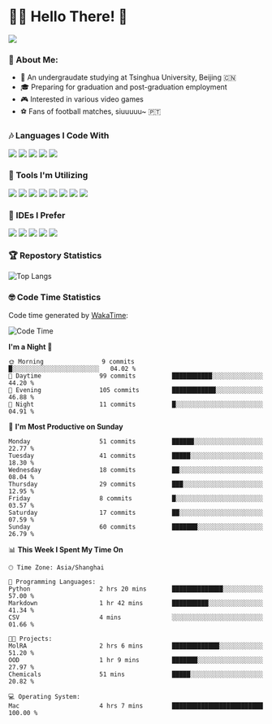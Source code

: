 # 😶‍🌫️ Hello There! 🤩
![](Walt.jpeg)
### 🫣 About Me:

- 🏫 An undergraudate studying at Tsinghua University, Beijing 🇨🇳
- 🎓 Preparing for graduation and post-graduation employment
- 🎮 Interested in various video games
- ⚽ Fans of football matches, siuuuuu~ 🇵🇹

### 🎶 Languages I Code With

![](https://img.shields.io/badge/Python-purple?logo=python) ![](https://img.shields.io/badge/C++-blue?logo=cplusplus) ![](https://img.shields.io/badge/Typescript-darkblue?logo=typescript) ![](https://img.shields.io/badge/Javascript-orange?logo=javascript) ![](https://img.shields.io/badge/Rust-yellow?logo=rust) 

### 👀 Tools I'm Utilizing

![](https://img.shields.io/badge/Pytorch-darkred?logo=pytorch) ![](https://img.shields.io/badge/Torch_Geometric-red?logo=pyg) ![](https://img.shields.io/badge/Jupyter-yellow?logo=jupyter) ![](https://img.shields.io/badge/OpenCV-blue?logo=opencv) ![](https://img.shields.io/badge/React-darkblue?logo=react) ![](https://img.shields.io/badge/mysql-3C5280?logo=Mysql) ![](https://img.shields.io/badge/OpenAI-green?logo=openai) ![](https://img.shields.io/badge/Node.JS-darkgreen?logo=nodedotjs) 

### 🤔 IDEs I Prefer

![](https://img.shields.io/badge/Visual_Studio-darkpink?logo=visualstudio) ![](https://img.shields.io/badge/VSCode-blue?logo=visualstudiocode) ![](https://img.shields.io/badge/Ps-darkblue?logo=adobephotoshop) ![](https://img.shields.io/badge/Pr-purple?logo=adobepremierepro) ![](https://img.shields.io/badge/Office-red?logo=microsoft)

### 🏆 Repostory Statistics

![Top Langs](https://github-readme-stats.vercel.app/api/top-langs/?username=EkkoXiao&layout=compact&hide=html)

### 🤓 Code Time Statistics

Code time generated by [WakaTime](https://wakatime.com/):

<!--START_SECTION:waka-->
![Code Time](http://img.shields.io/badge/Code%20Time-264%20hrs%2037%20mins-blue)

**I'm a Night 🦉** 

```text
🌞 Morning                9 commits           █░░░░░░░░░░░░░░░░░░░░░░░░   04.02 % 
🌆 Daytime                99 commits          ███████████░░░░░░░░░░░░░░   44.20 % 
🌃 Evening                105 commits         ████████████░░░░░░░░░░░░░   46.88 % 
🌙 Night                  11 commits          █░░░░░░░░░░░░░░░░░░░░░░░░   04.91 % 
```
📅 **I'm Most Productive on Sunday** 

```text
Monday                   51 commits          ██████░░░░░░░░░░░░░░░░░░░   22.77 % 
Tuesday                  41 commits          █████░░░░░░░░░░░░░░░░░░░░   18.30 % 
Wednesday                18 commits          ██░░░░░░░░░░░░░░░░░░░░░░░   08.04 % 
Thursday                 29 commits          ███░░░░░░░░░░░░░░░░░░░░░░   12.95 % 
Friday                   8 commits           █░░░░░░░░░░░░░░░░░░░░░░░░   03.57 % 
Saturday                 17 commits          ██░░░░░░░░░░░░░░░░░░░░░░░   07.59 % 
Sunday                   60 commits          ███████░░░░░░░░░░░░░░░░░░   26.79 % 
```


📊 **This Week I Spent My Time On** 

```text
🕑︎ Time Zone: Asia/Shanghai

💬 Programming Languages: 
Python                   2 hrs 20 mins       ██████████████░░░░░░░░░░░   57.00 % 
Markdown                 1 hr 42 mins        ██████████░░░░░░░░░░░░░░░   41.34 % 
CSV                      4 mins              ░░░░░░░░░░░░░░░░░░░░░░░░░   01.66 % 

🐱‍💻 Projects: 
MolRA                    2 hrs 6 mins        █████████████░░░░░░░░░░░░   51.20 % 
OOD                      1 hr 9 mins         ███████░░░░░░░░░░░░░░░░░░   27.97 % 
Chemicals                51 mins             █████░░░░░░░░░░░░░░░░░░░░   20.82 % 

💻 Operating System: 
Mac                      4 hrs 7 mins        █████████████████████████   100.00 % 
```


<!--END_SECTION:waka-->
<!--
**EkkoXiao/EkkoXiao** is a ✨ _special_ ✨ repository because its `README.md` (this file) appears on your GitHub profile.

Here are some ideas to get you started:

- 🔭 I’m currently working on ...
- 🌱 I’m currently learning ...
- 👯 I’m looking to collaborate on ...
- 🤔 I’m looking for help with ...
- 💬 Ask me about ...
- 📫 How to reach me: ...
- 😄 Pronouns: ...
- ⚡ Fun fact: ...
-->
